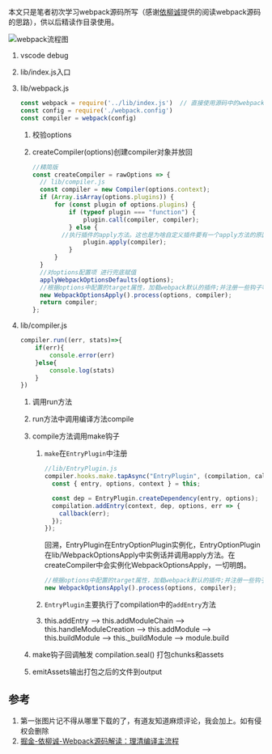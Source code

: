 本文只是笔者初次学习webpack源码所写（感谢[依柳诚](https://juejin.im/user/57e1143479bc44610a4a9577)提供的阅读webpack源码的思路），供以后精读作目录使用。

![webpack流程图](/Users/jiangxiaowei/Desktop/blog/webpack流程图.jpg)

1. vscode debug

2. lib/index.js入口

3. lib/webpack.js

   ```js
   const webpack = require('../lib/index.js')  // 直接使用源码中的webpack函数
   const config = require('./webpack.config')
   const compiler = webpack(config)
   ```

   1. 校验options

   2. createCompiler(options)创建compiler对象并放回

      ```js
      //精简版
      const createCompiler = rawOptions => {
        // lib/compiler.js 
      	const compiler = new Compiler(options.context);
      	if (Array.isArray(options.plugins)) {
      		for (const plugin of options.plugins) {
      			if (typeof plugin === "function") {
      				plugin.call(compiler, compiler);
      			} else {
              //执行插件的apply方法。这也是为啥自定义插件要有一个apply方法的原因
      				plugin.apply(compiler);
      			}
      		}
      	}
        //对options配置项 进行兜底赋值
      	applyWebpackOptionsDefaults(options);
      	//根据options中配置的target属性，加载webpack默认的插件;并注册一些钩子等待后续调用
      	new WebpackOptionsApply().process(options, compiler);
      	return compiler;
      };
      ```

4. lib/compiler.js

   ```js
   compiler.run((err, stats)=>{
       if(err){
           console.error(err)
       }else{
           console.log(stats)
       }
   })
   ```

   1. 调用run方法

   2. run方法中调用编译方法compile

   3. compile方法调用make钩子

      1. `make`在`EntryPlugin`中注册

         ```js
         //lib/EntryPlugin.js
         compiler.hooks.make.tapAsync("EntryPlugin", (compilation, callback) => {
           const { entry, options, context } = this;
         
           const dep = EntryPlugin.createDependency(entry, options);
           compilation.addEntry(context, dep, options, err => {
             callback(err);
           });
         });
         ```

         回溯，EntryPlugin在EntryOptionPlugin实例化，EntryOptionPlugin在lib/WebpackOptionsApply中实例话并调用apply方法。在createCompiler中会实例化WebpackOptionsApply，一切明朗。

         ```js
         //根据options中配置的target属性，加载webpack默认的插件;并注册一些钩子等待后续调用
         new WebpackOptionsApply().process(options, compiler);
         ```

      2. `EntryPlugin`主要执行了compilation中的`addEntry`方法

      3. this.addEntry --> this.addModuleChain --> this.handleModuleCreation --> this.addModule --> this.buildModule --> this._buildModule --> module.build

   4. make钩子回调触发 compilation.seal() 打包chunks和assets

   5. emitAssets输出打包之后的文件到output

## 参考

1. 第一张图片记不得从哪里下载的了，有道友知道麻烦评论，我会加上。如有侵权会删除
2. [掘金-依柳诚-Webpack源码解读：理清编译主流程](https://juejin.im/post/5dc01199f265da4d12067ebe)
